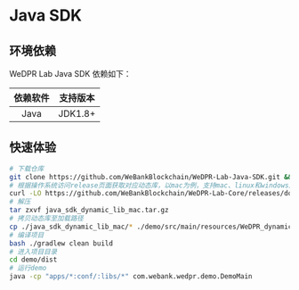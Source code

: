 # Java SDK

## 环境依赖

WeDPR Lab Java SDK 依赖如下：

| 依赖软件 | 支持版本 |
| :-: | :-: |
| Java | JDK1.8+ |

## 快速体验

```bash
# 下载仓库
git clone https://github.com/WeBankBlockchain/WeDPR-Lab-Java-SDK.git && cd ./WeDPR-Lab-Java-SDK
# 根据操作系统访问release页面获取对应动态库，以mac为例，支持mac、linux和windows版本
curl -LO https://github.com/WeBankBlockchain/WeDPR-Lab-Core/releases/download/v1.1.0/java_sdk_dynamic_lib_mac.tar.gz
# 解压
tar zxvf java_sdk_dynamic_lib_mac.tar.gz
# 拷贝动态库至加载路径
cp ./java_sdk_dynamic_lib_mac/* ./demo/src/main/resources/WeDPR_dynamic_lib
# 编译项目
bash ./gradlew clean build
# 进入项目目录
cd demo/dist
# 运行demo
java -cp "apps/*:conf/:libs/*" com.webank.wedpr.demo.DemoMain
```
